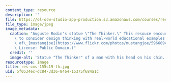 ```yaml
---
content_type: resource
description: ''
file: https://ol-ocw-studio-app-production.s3.amazonaws.com/courses/res-cms-155-design-thinking-for-leading-and-learning-spring-2019/5f0534ecdc843d36846415375f684a1c_res-cms-155s19-th.jpg
file_type: image/jpeg
image_metadata:
  caption: "Auguste Rodin's statue \"The Thinker.\" This resouce encourages educators\
    \ to consider design thinking with real-world educational examples. (Image courtesy\
    \ of\_[mustangjoe](https://www.flickr.com/photos/mustangjoe/5966894496) on Flickr.\
    \ License: Public Domain.)"
  credit: ''
  image-alt: 'Statue "The Thinker" of a man with his head on his chin. '
resourcetype: Image
title: res-cms-155s19-th.jpg
uid: 5f0534ec-dc84-3d36-8464-15375f684a1c
---
```

